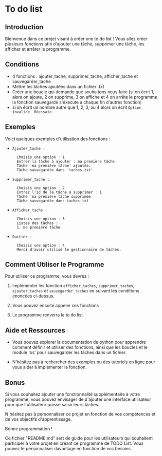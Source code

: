 # To do list

## Introduction
Bienvenue dans ce projet visant à créer une to do list ! Vous allez créer plusieurs fonctions afin d'ajouter une tâche, supprimer une tâche, les afficher et arrêter le programme.

## Conditions
- 4 fonctions : ajouter_tache, supprimer_tache, afficher_tache et sauvegarder_tache
- Mettre les tâches ajoutées dans un fichier .txt
- Créer une boucle qui demande que souhaitons nous faire (si on écrit 1, alors on ajoute, 2 on supprime, 3 on affiche et 4 on arrête le programme la fonction sauvegardé s'éxécute a chaque fin d'autres fonction)
- si on écrit un nombre autre que 1, 2, 3, ou 4 alors on écrit `Option invalide. Réessaie.`

## Exemples
Voici quelques exemples d'utilisation des fonctions :

- `Ajouter_tache :`

        Choisis une option : 1
        Entrer la tâche à ajouter : ma première tâche
        Tâche 'ma première tâche' ajoutée.
        Tâche sauvegardée dans 'taches.txt'

- `Supprimer_tache :`

        Choisis une option : 2
        Entrez l'id de la tâche à supprimer : 1
        Tâche 'ma première tâche supprimée
        Tâche sauvegardée dans taches.txt

- `Afficher_tache :`

        Choisis une option : 3
        Listes des tâches :
        1. ma première tâche

- `Quitter :`

        Choisis une option : 4
        Merci d'avoir utilisé le gestionnaire de tâches.
        

## Comment Utiliser le Programme
Pour utiliser ce programme, vous devrez :

1. Implémenter les fonction `afficher_taches`, `supprimer_taches`, `ajouter_taches` et `sauvegarder_taches` en suivant les conditions énoncées ci-dessus.

2. Vous pouvez ensuite appeler ces fonctions

3. Le programme renverra la to do list

## Aide et Ressources
- Vous pouvez explorer la documentation de python pour apprendre comment définir et utiliser des fonctions, ainsi que les boucles et le module 'os' pour sauvegarder les tâches dans un fichier.

- N'hésitez pas à rechercher des exemples ou des tutoriels en ligne pour vous aider à implémenter la fonction.

## Bonus
Si vous souhaitez ajouter une fonctionnalité supplémentaire à votre programme, vous pouvez envisager de d'ajouter une interface utilisateur pour que l'utilisateur puisse saisir leurs tâches.

N'hésitez pas à personnaliser ce projet en fonction de vos compétences et de vos objectifs d'apprentissage.

Bonne programmation !

Ce fichier "README.md" sert de guide pour les utilisateurs qui souhaitent participer à votre projet en créant ce programme de TODO List. Vous pouvez le personnaliser davantage en fonction de vos besoins.
